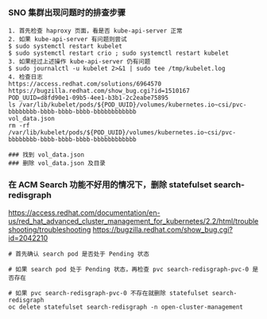 ### SNO 集群出现问题时的排查步骤 
```
1. 首先检查 haproxy 页面，看是否 kube-api-server 正常
2. 如果 kube-api-server 有问题则尝试 
$ sudo systemctl restart kubelet
$ sudo systemctl restart crio ; sudo systemctl restart kubelet
3. 如果经过上述操作 kube-api-server 仍有问题
$ sudo journalctl -u kubelet 2>&1 | sudo tee /tmp/kubelet.log
4. 检查日志
https://access.redhat.com/solutions/6964570
https://bugzilla.redhat.com/show_bug.cgi?id=1510167
POD_UUID=d8fd90e1-09b5-4ee1-b3b1-2c2eabe75895
ls /var/lib/kubelet/pods/${POD_UUID}/volumes/kubernetes.io~csi/pvc-bbbbbbbb-bbbb-bbbb-bbbb-bbbbbbbbbbbb
vol_data.json
rm -rf /var/lib/kubelet/pods/${POD_UUID}/volumes/kubernetes.io~csi/pvc-bbbbbbbb-bbbb-bbbb-bbbb-bbbbbbbbbbbb

### 找到 vol_data.json
### 删除 vol_data.json 及目录
```

### 在 ACM Search 功能不好用的情况下，删除 statefulset search-redisgraph
https://access.redhat.com/documentation/en-us/red_hat_advanced_cluster_management_for_kubernetes/2.2/html/troubleshooting/troubleshooting
https://bugzilla.redhat.com/show_bug.cgi?id=2042210
```
# 首先确认 search pod 是否处于 Pending 状态

# 如果 search pod 处于 Pending 状态，再检查 pvc search-redisgraph-pvc-0 是否存在

# 如果 pvc search-redisgraph-pvc-0 不存在就删除 statefulset search-redisgraph
oc delete statefulset search-redisgraph -n open-cluster-management
```